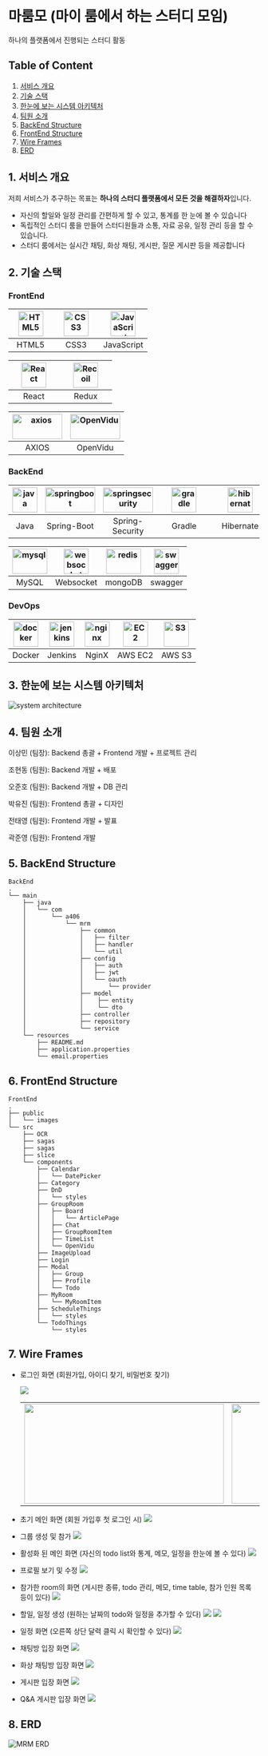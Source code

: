 # 마룸모 (마이 룸에서 하는 스터디 모임)

하나의 플랫폼에서 진행되는 스터디 활동

## Table of Content

1. [서비스 개요](#1-서비스-개요)
1. [기술 스택](#2-기술-스택)
1. [한눈에 보는 시스템 아키텍처](#3-한눈에-보는-시스템-아키텍처)
1. [팀원 소개](#4-팀원-소개)
1. [BackEnd Structure](#5-backend-structure)
1. [FrontEnd Structure](#6-frontend-structure)
1. [Wire Frames](#7-wire-frames)
1. [ERD](#8-erd)

## 1. 서비스 개요

저희 서비스가 추구하는 목표는 **하나의 스터디 플랫폼에서 모든 것을 해결하자**입니다.

- 자신의 할일와 일정 관리를 간편하게 할 수 있고, 통계를 한 눈에 볼 수 있습니다
- 독립적인 스터디 룸을 만들어 스터디원들과 소통, 자료 공유, 일정 관리 등을 할 수 있습니다.
- 스터디 룸에서는 실시간 채팅, 화상 채팅, 게시판, 질문 게시판 등을 제공합니다

## 2. 기술 스택

### FrontEnd

| <div align="center"><img src="./assets/readme/html.svg" alt="HTML5" width="50px" height="50px" /></div> | <div align="center"><img src="./assets/readme/css.svg" alt="CSS3" width="50px" height="50px" /></div> | <div align="center"><img src="./assets/readme/js.png" alt="JavaScript" width="50px" height="50px" /></div> |
| :-----------------------------------------------------------------------------------------------------: | :--------------------------------------------------------------------------------------------------: | :-------------------------------------------------------------------------------------------------------: |
|                                      &nbsp;&nbsp;HTML5&nbsp;&nbsp;                                      |                         &nbsp;&nbsp;&nbsp;&nbsp;CSS3&nbsp;&nbsp;&nbsp;&nbsp;                         |                                                JavaScript                                                 |

| <div align="center"><img src="./assets/readme/react.svg" alt="React" width="50px" height="50px" /> </div> | <div align="center"><img src="./assets/readme/redux-cover-imgage.jpg" alt="Recoil" width="50px" height="50px" /> </div> |
| :------------------------------------------------------------------------------------------------------: | :--------------------------------------------------------------------------------------------------------: |
|                    &nbsp;&nbsp;&nbsp;&nbsp;&nbsp;React&nbsp;&nbsp;&nbsp;&nbsp;&nbsp;                     |                     &nbsp;&nbsp;&nbsp;&nbsp;&nbsp;Redux&nbsp;&nbsp;&nbsp;&nbsp;&nbsp;                     |                                                        Styled-components                                                        |

| <div align="center"><img src="./assets/readme/axios.png" alt="axios" width="100px" height="50px" /> </div> | <div align="center"><img src="./assets/readme/openvidu.png" alt="OpenVidu" width="100px" height="50px" /> </div> |
| :-------------------------------------------------------------------------------------------------------: | :-------------------------------------------------------------------------------------------------------------: |
|                                                   AXIOS                                                   |                                                    OpenVidu                                                     |

### BackEnd

| <div align="center"><img src="./assets/readme/java.svg" alt="java" width="50px" height="50px" /> </div> | <div align="center"><img src="./assets/readme/springboot.png" alt="springboot" width="100px" height="50px" /> </div> | <div align="center"><img src="./assets/readme/springsecurity.png" alt="springsecurity" width="100px" height="50px" /></div> | <div align="center"><img src="./assets/readme/gradle.png" alt="gradle" width="50px" height="50px" /></div> | <div align="center"><img src="./assets/readme/hibernate.png" alt="hibernate" width="50px" height="50px" /></div> |
| :----------------------------------------------------------------------------------------------------: | :-----------------------------------------------------------------------------------------------------------------: | :------------------------------------------------------------------------------------------------------------------------: | :-------------------------------------------------------------------------------------------------------: | :-------------------------------------------------------------------------------------------------------------: |
|                                                  Java                                                  |                                                     Spring-Boot                                                     |                                                      Spring-Security                                                       |                    &nbsp;&nbsp;&nbsp;&nbsp;&nbsp;Gradle&nbsp;&nbsp;&nbsp;&nbsp;&nbsp;                     |                                  &nbsp;&nbsp;&nbsp;Hibernate&nbsp;&nbsp;&nbsp;                                  |

| <div align="center"><img src="./assets/readme/mysql.png" alt="mysql" width="70px" height="50px" /> </div> | <div align="center"><img src="./assets/readme/websocket.svg" alt="websocket" width="50px" height="50px" /></div> | <div align="center"><img src="./assets/readme/mongo.png" alt="redis" width="70px" height="50px" /></div> | <div align="center"><img src="./assets/readme/swagger.png" alt="swagger" width="50px" height="50px" /></div> | 
| :--------------------------------------------------------------------------------------------------------: | :---------------------------------------------------------------------------------------------------------: | :-------------------------------------------------------------------------------------------------------------: | :-----------------------------------------------------------------------------------------------------: 
|                                                  MySQL                                                   |                                                    Websocket                                                    |                                                  mongoDB                                                  |                                                  swagger                                                  |

### DevOps

| <div align="center"><img src="./assets/readme/docker.png" alt="docker" width="50px" height="50px" /> </div> | <div align="center"><img src="./assets/readme/jenkins.png" alt="jenkins" width="50px" height="50px" /></div> | <div align="center"><img src="./assets/readme/nginx.png" alt="nginx" width="50px" height="50px" /></div> | <div align="center"><img src="./assets/readme/ec2.png" alt="EC2" width="50px" height="50px" /></div> | <div align="center"><img src="./assets/readme/s3.png" alt="S3" width="50px" height="50px" /></div> |
| :--------------------------------------------------------------------------------------------------------: | :---------------------------------------------------------------------------------------------------------: | :-----------------------------------------------------------------------------------------------------: | :-------------------------------------------------------------------------------------------------: | :-----------------------------------------------------------------------------------------------: |
|                                                   Docker                                                   |                                                   Jenkins                                                   |                                                  NginX                                                  |                                               AWS EC2                                               |                                              AWS S3                                               |

## 3. 한눈에 보는 시스템 아키텍처

![system architecture](/assets/readme/system_architecture.png)

## 4. 팀원 소개

이상민 (팀장): Backend 총괄 + Frontend 개발 + 프로젝트 관리


조현동 (팀원): Backend 개발 + 배포


오준호 (팀원): Backend 개발 + DB 관리


박유진 (팀원): Frontend 총괄 + 디자인


전태영 (팀원): Frontend 개발 + 발표


곽준영 (팀원): Frontend 개발

## 5. BackEnd Structure

```
BackEnd
.
└── main                           
    ├── java
    │   └── com
    │       └── a406
    │           └── mrm
    │               ├── common            
    │               │   ├── filter
    │               │   ├── handler
    │               │   └── util
    │               ├── config              
    │               │   ├── auth
    │               │   ├── jwt
    │               │   └── oauth
    │               │       └── provider
    │               ├── model            
    │               │    ├── entity
    │               │    └── dto
    │               ├── controller          
    │               ├── repository         
    │               └── service           
    └── resources                           
        ├── README.md
        ├── application.properties
        └── email.properties

```

## 6. FrontEnd Structure

```
FrontEnd
.
├── public                 
│   └── images          
└── src               
    ├── OCR    
    ├── sagas           
    ├── sagas        
    ├── slice              
    └── components     
        ├── Calendar    
        │   └── DatePicker   
        ├── Category   
        ├── DnD   
        │   └── styles   
        ├── GroupRoom   
        │   ├── Board   
        │   │   └── ArticlePage   
        │   ├── Chat   
        │   ├── GroupRoomItem   
        │   ├── TimeList  
        │   └── OpenVidu    
        ├── ImageUpload   
        ├── Login   
        ├── Modal   
        │   ├── Group   
        │   ├── Profile   
        │   └── Todo    
        ├── MyRoom   
        │   └── MyRoomItem   
        ├── ScheduleThings
        │   └── styles   
        └── TodoThings     
            └── styles   

```

## 7. Wire Frames

- 로그인 화면 (회원가입, 아이디 찾기, 비밀번호 찾기)

  <img src="./assets/wireframes/login.PNG"/>

  <table>
    <tr>
      <td><img src="./assets/wireframes/signup.PNG" width="400px" height="200px"/></td>
      <td><img src="./assets/wireframes/findId.PNG" width="400px" height="200px"/></td>
      <td><img src="./assets/wireframes/findPwd.PNG" width="400px" height="200px"/></td>
    </tr>
  </table>


- 초기 메인 화면 (회원 가입후 첫 로그인 시)
  <img src="./assets/wireframes/myPage_init.PNG"/>

- 그룹 생성 및 참가
  <img src="./assets/wireframes/room_create_join.PNG"/>

- 활성화 된 메인 화면 (자신의 todo list와 통계, 메모, 일정을 한눈에 볼 수 있다)
  <img src="./assets/wireframes/myPage_after.PNG"/>

- 프로필 보기 및 수정
  <img src="./assets/wireframes/profile.PNG"/>

- 참가한 room의 화면 (게시판 종류, todo 관리, 메모, time table, 참가 인원 목록 등이 있다)
  <img src="./assets/wireframes/roomPage.PNG"/>

- 할일, 일정 생성 (원하는 날짜의 todo와 일정을 추가할 수 있다)
  <img src="./assets/wireframes/create_todo.PNG"/>
  <img src="./assets/wireframes/create_schedule.PNG"/>

- 일정 화면 (오른쪽 상단 달력 클릭 시 확인할 수 있다)
  <img src="./assets/wireframes/schedule.PNG"/> 

- 채팅방 입장 화면
  <img src="./assets/wireframes/chat.PNG"/>

- 화상 채팅방 입장 화면
  <img src="./assets/wireframes/camChat.PNG"/>

- 게시판 입장 화면
  <img src="./assets/wireframes/board.PNG"/>

- Q&A 게시판 입장 화면
  <img src="./assets/wireframes/qna.PNG"/>

## 8. ERD

![MRM ERD](/assets/readme/mrm_erd.png)
